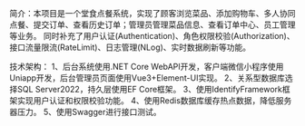 简介：本项目是一个堂食点餐系统，实现了顾客浏览菜品、添加购物车、多人协同点餐、提交订单、查看历史订单；管理员管理菜品信息、查看订单中心、员工管理等业务。
同时补充了用户认证(Authentication)、角色权限校验(Authorization)、接口流量限流(RateLimit)、日志管理(NLog)、实时数据刷新等功能。

技术架构：
1、后台系统使用.NET Core WebAPI开发，客户端微信小程序使用Uniapp开发，后台管理员页面使用Vue3+Element-UI实现。
2、关系型数据库选择SQL Server2022，持久层使用EF Core框架。
3、使用IdentifyFramework框架实现用户认证和权限校验功能。
4、使用Redis数据库缓存热点数据，降低服务器压力。
5、使用Swagger进行接口测试。
